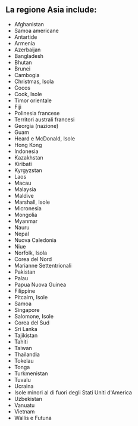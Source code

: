 ## La regione Asia include:

* Afghanistan
* Samoa americane
* Antartide
* Armenia
* Azerbaijan
* Bangladesh
* Bhutan
* Brunei
* Cambogia
* Christmas, Isola
* Cocos
* Cook, Isole
* Timor orientale
* Fiji
* Polinesia francese
* Territori australi francesi
* Georgia (nazione)
* Guam
* Heard e McDonald, Isole
* Hong Kong
* Indonesia
* Kazakhstan
* Kiribati
* Kyrgyzstan
* Laos
* Macau
* Malaysia
* Maldive
* Marshall, Isole
* Micronesia
* Mongolia
* Myanmar
* Nauru
* Nepal
* Nuova Caledonia
* Niue
* Norfolk, Isola
* Corea del Nord
* Marianne Settentrionali
* Pakistan
* Palau
* Papua Nuova Guinea
* Filippine
* Pitcairn, Isole
* Samoa
* Singapore
* Salomone, Isole
* Corea del Sud
* Sri Lanka
* Tajikistan
* Tahiti
* Taiwan
* Thailandia
* Tokelau
* Tonga
* Turkmenistan
* Tuvalu
* Ucraina
* Isole minori al di fuori degli Stati Uniti d'America
* Uzbekistan
* Vanuatu
* Vietnam
* Wallis e Futuna
